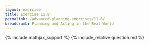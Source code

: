 ```yaml
---
layout: exercise
title: Exercise 11.8
permalink: /advanced-planning-exercises/11-8/
breadcrumb: Planning and Acting in the Real World
---
```


{% include mathjax_support %}
{% include_relative question.md %}
